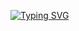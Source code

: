 [![Typing SVG](https://readme-typing-svg.herokuapp.com/?color=%2336BCF7&lines=ITMO+student)](https://git.io/typing-svg)
